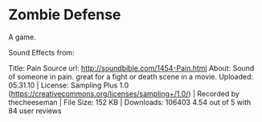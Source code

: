 # Zombie Defense

A game.


Sound Effects from:

Title: Pain
Source url: http://soundbible.com/1454-Pain.html
About: Sound of someone in pain. great for a fight or death scene in a movie.
Uploaded: 05.31.10 | License: Sampling Plus 1.0 (https://creativecommons.org/licenses/sampling+/1.0/) | Recorded by thecheeseman | File Size: 152 KB | Downloads: 106403
4.54 out of 5 with 84 user reviews